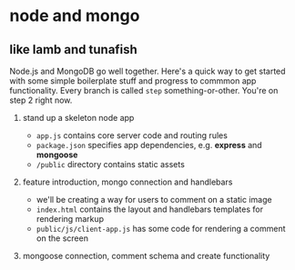 # node and mongo
## like lamb and tunafish
Node.js and MongoDB go well together. Here's a quick way to get started with some simple boilerplate stuff and progress to commmon app functionality. Every branch is called `step` something-or-other. You're on step 2 right now.

1. stand up a skeleton node app
	* `app.js` contains core server code and routing rules
	* `package.json` specifies app dependencies, e.g. **express** and **mongoose**
	* `/public` directory contains static assets

2. feature introduction, mongo connection and handlebars
	* we'll be creating a way for users to comment on a static image
	* `index.html` contains the layout and handlebars templates for rendering markup
	* `public/js/client-app.js` has some code for rendering a comment on the screen

3. mongoose connection, comment schema and create functionality